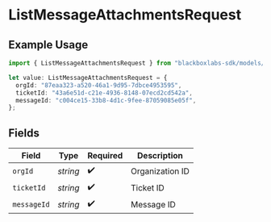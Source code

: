 # ListMessageAttachmentsRequest

## Example Usage

```typescript
import { ListMessageAttachmentsRequest } from "blackboxlabs-sdk/models/operations";

let value: ListMessageAttachmentsRequest = {
  orgId: "87eaa323-a520-46a1-9d95-7dbce4953595",
  ticketId: "43a6e51d-c21e-4936-8148-07ecd2cd542a",
  messageId: "c004ce15-33b8-4d1c-9fee-87059085e05f",
};
```

## Fields

| Field              | Type               | Required           | Description        |
| ------------------ | ------------------ | ------------------ | ------------------ |
| `orgId`            | *string*           | :heavy_check_mark: | Organization ID    |
| `ticketId`         | *string*           | :heavy_check_mark: | Ticket ID          |
| `messageId`        | *string*           | :heavy_check_mark: | Message ID         |